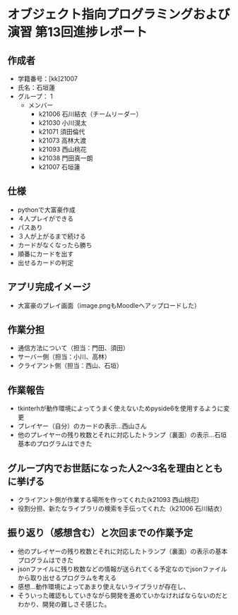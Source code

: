 # オブジェクト指向プログラミングおよび演習 第13回進捗レポート

## 作成者
- 学籍番号：[kk]21007
- 氏名：石垣蓮
- グループ： 1
    - メンバー
        - k21006 石川結衣（チームリーダー）
        - k21030 小川滉太
        - k21071 須田倫代
        - k21073 高林大渡
        - k21093 西山桃花
        - k21038 門田真一朗
        - k21007 石垣蓮
        

## 仕様
- pythonで大富豪作成
- ４人プレイができる
- パスあり
- ３人が上がるまで続ける
- カードがなくなったら勝ち
- 順番にカードを出す
- 出せるカードの判定

## アプリ完成イメージ
- 大富豪のプレイ画面（image.pngもMoodleへアップロードした）

## 作業分担
- 通信方法について（担当：門田、須田）
- サーバー側（担当：小川、高林）
- クライアント側（担当：西山、石垣）

## 作業報告
- tkinterhが動作環境によってうまく使えないためpyside6を使用するように変更
- プレイヤー（自分）のカードの表示…西山さん
- 他のプレイヤーの残り枚数とそれに対応したトランプ（裏面）の表示…石垣　基本のプログラムはできた

## グループ内でお世話になった人2〜3名を理由とともに挙げる
- クライアント側が作業する場所を作ってくれた(k21093 西山桃花)
- 役割分担、新たなライブラリの検索を手伝ってくれた（k21006 石川結衣）

## 振り返り（感想含む）と次回までの作業予定
- 他のプレイヤーの残り枚数とそれに対応したトランプ（裏面）の表示の基本プログラムはできた
- jsonファイルに残り枚数などの情報が送られてくる予定なのでjsonファイルから取り出せるプログラムを考える
- 感想…動作環境によってあまり使えないライブラリが存在し、
- そういった確認もしていきながら開発を進めていかなければならないのだとわかり、開発の難しさそ感じた。

